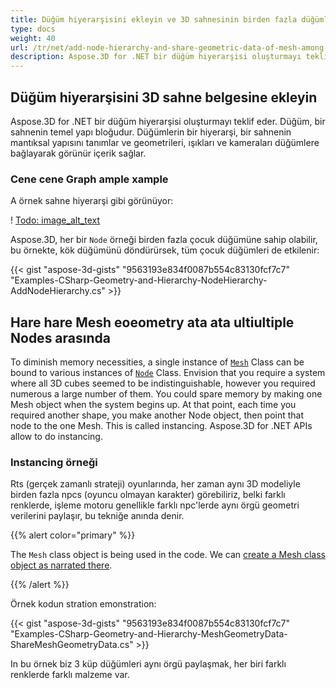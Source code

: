 ```yaml
---
title: Düğüm hiyerarşisini ekleyin ve 3D sahnesinin birden fazla düğümleri arasında örgü geometrik verilerini paylaşın
type: docs
weight: 40
url: /tr/net/add-node-hierarchy-and-share-geometric-data-of-mesh-among-multiple-nodes-of-3d-scene/
description: Aspose.3D for .NET bir düğüm hiyerarşisi oluşturmayı teklif eder. Düğüm, bir sahnenin temel yapı bloğudur. Düğümlerin bir hiyerarşi, bir sahnenin mantıksal yapısını tanımlar ve geometrileri, ışıkları ve kameraları düğümlere bağlayarak görünür içerik sağlar.
---
```

##  **Düğüm hiyerarşisini 3D sahne belgesine ekleyin**
Aspose.3D for .NET bir düğüm hiyerarşisi oluşturmayı teklif eder. Düğüm, bir sahnenin temel yapı bloğudur. Düğümlerin bir hiyerarşi, bir sahnenin mantıksal yapısını tanımlar ve geometrileri, ışıkları ve kameraları düğümlere bağlayarak görünür içerik sağlar.
###  **Cene cene Graph ample xample**
A örnek sahne hiyerarşi gibi görünüyor:

! [Todo: image_alt_text](add-node-hierarchy-and-share-geometric-data-of-mesh-among-multiple-nodes-of-3d-scene_1.png)

Aspose.3D, her bir `Node` örneği birden fazla çocuk düğümüne sahip olabilir, bu örnekte, kök düğümünü döndürürsek, tüm çocuk düğümleri de etkilenir:

{{< gist "aspose-3d-gists" "9563193e834f0087b554c83130fcf7c7" "Examples-CSharp-Geometry-and-Hierarchy-NodeHierarchy-AddNodeHierarchy.cs" >}}
##  **Hare hare Mesh eoeometry ata ata ultiultiple Nodes arasında**
To diminish memory necessities, a single instance of [`Mesh`](https://reference.aspose.com/3d/net/aspose.threed.entities/mesh) Class can be bound to various instances of [`Node`](https://reference.aspose.com/3d/net/aspose.threed/node) Class. Envision that you require a system where all 3D cubes seemed to be indistinguishable, however you required numerous a large number of them. You could spare memory by making one Mesh object when the system begins up. At that point, each time you required another shape, you make another Node object, then point that node to the one Mesh. This is called instancing. Aspose.3D for .NET APIs allow to do instancing.
###  **Instancing örneği**
Rts (gerçek zamanlı strateji) oyunlarında, her zaman aynı 3D modeliyle birden fazla npcs (oyuncu olmayan karakter) görebiliriz, belki farklı renklerde, işleme motoru genellikle farklı npc'lerde aynı örgü geometri verilerini paylaşır, bu tekniğe anında denir.

{{% alert color="primary" %}}

The `Mesh` class object is being used in the code. We can [create a Mesh class object as narrated there](/3d/net/create-3d-mesh-and-scene/).

{{% /alert %}}

Örnek kodun stration emonstration:

{{< gist "aspose-3d-gists" "9563193e834f0087b554c83130fcf7c7" "Examples-CSharp-Geometry-and-Hierarchy-MeshGeometryData-ShareMeshGeometryData.cs" >}}

In bu örnek biz 3 küp düğümleri aynı örgü paylaşmak, her biri farklı renklerde farklı malzeme var.

